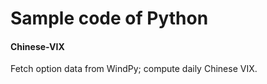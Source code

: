 # Sample code of Python

#### Chinese-VIX
Fetch option data from WindPy; compute daily Chinese VIX.
